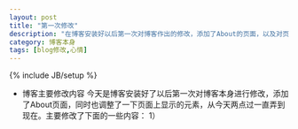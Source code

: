 ```yaml
---
layout: post
title: "第一次修改"
description: "在博客安装好以后第一次对博客作出的修改，添加了About的页面，以及对页面上显示的内容作出了一些改变"
category: 博客本身
tags: [blog修改,心情]
---
```

{% include JB/setup %}

* 博客主要修改内容 
今天是博客安装好了以后第一次对博客本身进行修改，添加了About页面，同时也调整了一下页面上显示的元素，从今天两点过一直弄到现在。主要修改了下面的一些内容：
1）

